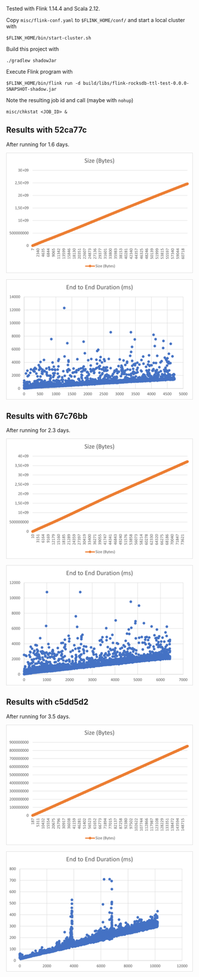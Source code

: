 Tested with Flink 1.14.4 and Scala 2.12.

Copy `misc/flink-conf.yaml` to `$FLINK_HOME/conf/` and start a local cluster with

```shell
$FLINK_HOME/bin/start-cluster.sh
```

Build this project with

```shell
./gradlew shadowJar
```

Execute Flink program with

```shell
$FLINK_HOME/bin/flink run -d build/libs/flink-rocksdb-ttl-test-0.0.0-SNAPSHOT-shadow.jar
```

Note the resulting job id and call (maybe with `nohup`)

```shell
misc/chkstat <JOB_ID> &
```

## Results with 52ca77c

After running for 1.6 days.

![](misc/size_growth_52ca77c.png)<!-- -->

![](misc/duration_trend_52ca77c.png)<!-- -->

## Results with 67c76bb

After running for 2.3 days.

![](misc/size_growth_67c76bb.png)<!-- -->

![](misc/duration_trend_67c76bb.png)<!-- -->

## Results with c5dd5d2

After running for 3.5 days.

![](misc/size_growth_c5dd5d2.png)<!-- -->

![](misc/duration_trend_c5dd5d2.png)<!-- -->
